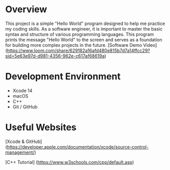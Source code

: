 # Overview

This project is a simple "Hello World" program designed to help me practice my coding skills.
As a software engineer, it is important to master the basic syntax and structure of various programming languages. 
This program prints the message "Hello World" to the screen and serves as a foundation for building more complex projects in the future.
[Software Demo Video] (https://www.loom.com/share/629182a16afd480e815b7d7a14ffcc29?sid=5e63e97d-d981-4356-962e-c617af68619a)

# Development Environment

* Xcode 14
* macOS
* C++
* Git / GitHub

# Useful Websites

[Xcode & GitHub] (https://developer.apple.com/documentation/xcode/source-control-management/)

[C++ Tutorial] (https://www.w3schools.com/cpp/default.asp)

